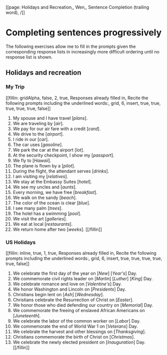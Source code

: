 [[page: Holidays and Recreation,, Wen,, Sentence Completion (trailing word), /]]

# Completing sentences progressively
The following exercises allow me to fill in the prompts given the corresponding response lists in increasingly more difficult ordering until no response list is shown.
## Holidays and recreation

### My Trip
[[fillin: gridAlpha, false, 2, true, Responses already filled in, Recite the following prompts including the underlined words:, grid, 6, insert, true, true, true, true, true, false]]
1. My spouse and I have travel [_plans_].
1. We are traveling by [_air_].
1. We pay for our air fare with a credit [_card_].
1. We drive to the [_airport_].
1. I ride in our [_car_].
1. The car uses [_gasoline_].
1. We park the car at the airport [_lot_].
1. At the security checkpoint, I show my [_passport_].
1. We fly to [_Hawaii_].
1. The plane is flown by a [_pilot_].
1. During the flight, the attendant serves [_drinks_].
1. I am visiting my [_relatives_].
1. We stay at the Embassy Suites [_hotel_].
1. We see my uncles and [_aunts_].
1. Every morning, we have free [_breakfast_].
1. We walk on the sandy [_beach_].
1. The color of the ocean is clear [_blue_].
1. I see many palm [_trees_].
1. The hotel has a swimming [_pool_].
1. We visit the art [_galleries_].
1. We eat at local [_restaurants_].
1. We return home after two [_weeks_].
[[/fillin]]

### US Holidays
[[fillin: inline, true, 1, true, Responses already filled in, Recite the following prompts including the underlined words:, grid, 6, insert, true, true, true, true, true, false]]
1. We celebrate the first day of the year on [_New_] [_Year's_] Day.
1. We commemorate civil rights leader on [_Martin_] [_Luther_] [_King_] Day.
1. We celebrate romance and love on [_Valentine's_] Day.
1. We honor Washington and Lincoln on [_Presidents_] Day.
1. Christians begin lent on [_Ash_] [_Wednesday_].
1. Christians celebrate the Resurrection of Christ on [_Easter_].
1. We honor those who died defending our country on [_Memorial_] Day.
1. We commemorate the freeing of enslaved African Americans on [_Juneteenth_].
1. We celebrate the labor of the common worker on [_Labor_] Day.
1. We commemorate the end of World War 1 on [_Veterans_] Day.
1. We celebrate the harvest and other blessings on [_Thanksgiving_].
1. Christians commemorate the birth of Christ on [_Christmas_].
1. We celebrate the newly elected president on [_Inauguration_] Day.
[[/fillin]]

